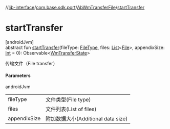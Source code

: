 //[lib-interface](../../../index.md)/[com.base.sdk.port](../index.md)/[AbWmTransferFile](index.md)/[startTransfer](start-transfer.md)

# startTransfer

[androidJvm]\
abstract fun [startTransfer](start-transfer.md)(fileType: [FileType](../-file-type/index.md), files: [List](https://kotlinlang.org/api/latest/jvm/stdlib/kotlin.collections/-list/index.html)&lt;[File](https://developer.android.com/reference/kotlin/java/io/File.html)&gt;, appendixSize: [Int](https://kotlinlang.org/api/latest/jvm/stdlib/kotlin/-int/index.html) = 0): Observable&lt;[WmTransferState](../-wm-transfer-state/index.md)&gt;

传输文件（File transfer）

#### Parameters

androidJvm

| | |
|---|---|
| fileType | 文件类型(File type) |
| files | 文件列表(List of files) |
| appendixSize | 附加数据大小(Additional data size) |
